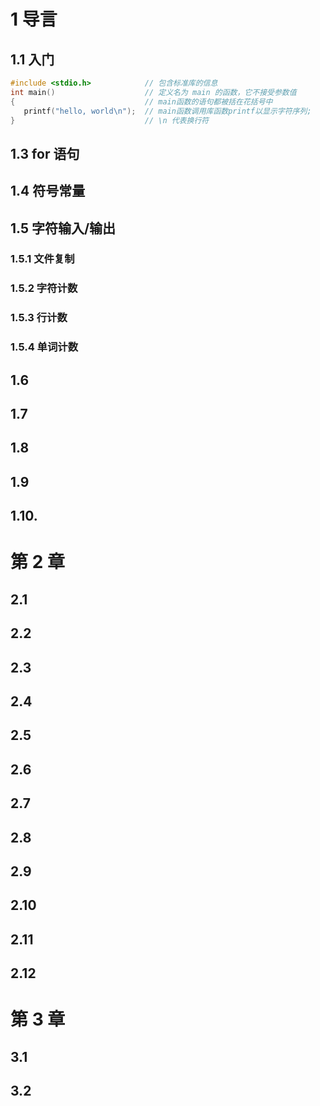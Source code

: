 
# 1 导言
## 1.1 入门

```c
#include <stdio.h>            // 包含标准库的信息
int main()                    // 定义名为 main 的函数，它不接受参数值
{                             // main函数的语句都被括在花括号中
   printf("hello, world\n");  // main函数调用库函数printf以显示字符序列;
}                             // \n 代表换行符
```

## 1.3 for 语句

## 1.4 符号常量

## 1.5 字符输入/输出

### 1.5.1 文件复制

### 1.5.2 字符计数
### 1.5.3 行计数
### 1.5.4 单词计数
## 1.6
## 1.7
## 1.8
## 1.9
## 1.10.
# 第 2 章
## 2.1
## 2.2
## 2.3
## 2.4
## 2.5
## 2.6
## 2.7
## 2.8
## 2.9
## 2.10
## 2.11
## 2.12
# 第 3 章
## 3.1
## 3.2